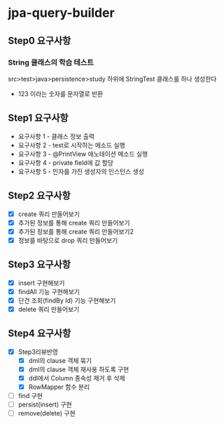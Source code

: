 # jpa-query-builder


## Step0 요구사항
### String 클래스의 학습 테스트 
src>test>java>persistence>study 하위에 StringTest 클래스를 하나 생성한다
- 123 이라는 숫자를 문자열로 반환

## Step1 요구사항
- 요구사항 1 - 클래스 정보 출력
- 요구사항 2 - test로 시작하는 메소드 실행
- 요구사항 3 - @PrintView 애노테이션 메소드 실행
- 요구사항 4 - private field에 값 할당
- 요구사항 5 - 인자를 가진 생성자의 인스턴스 생성

## Step2 요구사항
- [x] create 쿼리 만들어보기
- [x] 추가된 정보를 통해 create 쿼리 만들어보기
- [x] 추가된 정보를 통해 create 쿼리 만들어보기2
- [x] 정보를 바탕으로 drop 쿼리 만들어보기

## Step3 요구사항
- [x] insert 구현해보기
- [x] findAll 기능 구현해보기
- [x] 단건 조회(findBy Id) 기능 구현해보기
- [x] delete 쿼리 만들어보기

## Step4 요구사항
- [x] Step3리뷰반영
  - [x] dml의 clause 객체 묶기
  - [x] dml의 clause 객체 재사용 하도록 구현
  - [x] ddl에서 Column 종속성 제거 후 삭제
  - [x] RowMapper 함수 분리
- [ ] find 구현
- [ ] persist(insert) 구현
- [ ] remove(delete) 구현
